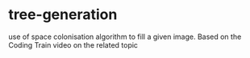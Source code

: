 # tree-generation
use of space colonisation algorithm to fill a given image. Based on the Coding Train video on the related topic
